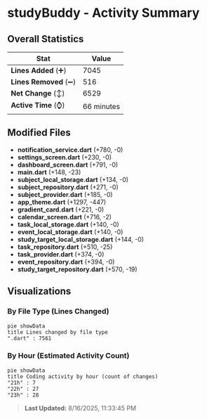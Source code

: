 # studyBuddy - Activity Summary 

## Overall Statistics

| Stat                   | Value                                                             |
| ---------------------- | ----------------------------------------------------------------- |
| **Lines Added** (➕)   | 7045                                          |
| **Lines Removed** (➖) | 516                                        |
| **Net Change** (↕)    | 6529                |
| **Active Time** (⌚)   | 66 minutes |


## Modified Files
- **notification_service.dart** (+780, -0)
- **settings_screen.dart** (+230, -0)
- **dashboard_screen.dart** (+791, -0)
- **main.dart** (+148, -23)
- **subject_local_storage.dart** (+134, -0)
- **subject_repository.dart** (+271, -0)
- **subject_provider.dart** (+185, -0)
- **app_theme.dart** (+1297, -447)
- **gradient_card.dart** (+221, -0)
- **calendar_screen.dart** (+716, -2)
- **task_local_storage.dart** (+140, -0)
- **event_local_storage.dart** (+140, -0)
- **study_target_local_storage.dart** (+144, -0)
- **task_repository.dart** (+510, -25)
- **task_provider.dart** (+374, -0)
- **event_repository.dart** (+394, -0)
- **study_target_repository.dart** (+570, -19)

## Visualizations

### By File Type (Lines Changed)

```mermaid
pie showData
title Lines changed by file type
".dart" : 7561
```

### By Hour (Estimated Activity Count)

```mermaid
pie showData
title Coding activity by hour (count of changes)
"21h" : 7
"22h" : 27
"23h" : 28
```


> **Last Updated:** 8/16/2025, 11:33:45 PM